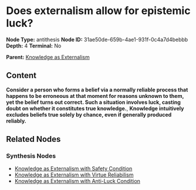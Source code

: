 # Does externalism allow for epistemic luck?

**Node Type:** antithesis
**Node ID:** 31ae50de-659b-4ae1-931f-0c4a7d4bebbb
**Depth:** 4
**Terminal:** No

**Parent:** [Knowledge as Externalism](knowledge-as-externalism-synthesis-c26a5cc8-607f-4e78-b201-1e5af13eb3d5.md)

## Content

**Consider a person who forms a belief via a normally reliable process that happens to be erroneous at that moment for reasons unknown to them, yet the belief turns out correct. Such a situation involves luck, casting doubt on whether it constitutes true knowledge.**, **Knowledge intuitively excludes beliefs true solely by chance, even if generally produced reliably.**

## Related Nodes

### Synthesis Nodes

- [Knowledge as Externalism with Safety Condition](knowledge-as-externalism-with-safety-condition-synthesis-c1cd328b-d00d-4ba9-aa3e-6a8c3dcb48d0.md)
- [Knowledge as Externalism with Virtue Reliabilism](knowledge-as-externalism-with-virtue-reliabilism-synthesis-954ea6ff-6ad6-4acf-aef7-637ae04d19d2.md)
- [Knowledge as Externalism with Anti-Luck Condition](knowledge-as-externalism-with-anti-luck-condition-synthesis-9c786e17-49e2-4a05-be32-0535b2c76a39.md)

